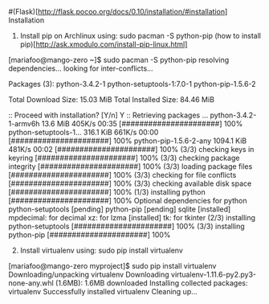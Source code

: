 #(Flask)[http://flask.pocoo.org/docs/0.10/installation/#installation] Installation

1. Install pip on Archlinux using: sudo pacman -S python-pip
(how to install pip)[http://ask.xmodulo.com/install-pip-linux.html]

[mariafoo@mango-zero ~]$ sudo pacman -S python-pip
resolving dependencies...
looking for inter-conflicts...

Packages (3): python-3.4.2-1  python-setuptools-1:7.0-1  python-pip-1.5.6-2

Total Download Size:    15.03 MiB
Total Installed Size:   84.46 MiB

:: Proceed with installation? [Y/n] Y
:: Retrieving packages ...
 python-3.4.2-1-armv6h     13.6 MiB   405K/s 00:35 [######################] 100%
 python-setuptools-1...   316.1 KiB   661K/s 00:00 [######################] 100%
 python-pip-1.5.6-2-any  1094.1 KiB   481K/s 00:02 [######################] 100%
(3/3) checking keys in keyring                     [######################] 100%
(3/3) checking package integrity                   [######################] 100%
(3/3) loading package files                        [######################] 100%
(3/3) checking for file conflicts                  [######################] 100%
(3/3) checking available disk space                [######################] 100%
(1/3) installing python                            [######################] 100%
Optional dependencies for python
    python-setuptools [pending]
    python-pip [pending]
    sqlite [installed]
    mpdecimal: for decimal
    xz: for lzma [installed]
    tk: for tkinter
(2/3) installing python-setuptools                 [######################] 100%
(3/3) installing python-pip                        [######################] 100%

2. Install virtualenv using: sudo pip install virtualenv

[mariafoo@mango-zero myproject]$ sudo pip install virtualenv
Downloading/unpacking virtualenv
  Downloading virtualenv-1.11.6-py2.py3-none-any.whl (1.6MB): 1.6MB downloaded
Installing collected packages: virtualenv
Successfully installed virtualenv
Cleaning up...
